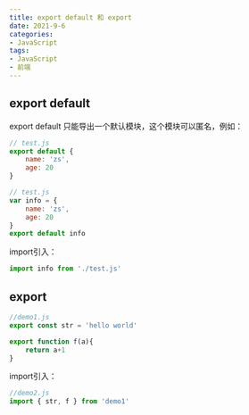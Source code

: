 ```yaml
---
title: export default 和 export
date: 2021-9-6
categories:
- JavaScript
tags:
- JavaScript
- 前端
---
```


## export default

export default 只能导出一个默认模块，这个模块可以匿名，例如：

```javascript
// test.js
export default {
    name: 'zs',
    age: 20
}
```

```javascript
// test.js
var info = {
    name: 'zs',
    age: 20
}
export default info
```
import引入：

```javascript
import info from './test.js'
```
## export

```javascript
//demo1.js
export const str = 'hello world'

export function f(a){
    return a+1
}
```
import引入：

```javascript
//demo2.js
import { str, f } from 'demo1'
```
